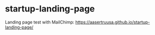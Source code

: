 # startup-landing-page
Landing page test with MailChimp:
https://aasertruusa.github.io/startup-landing-page/
